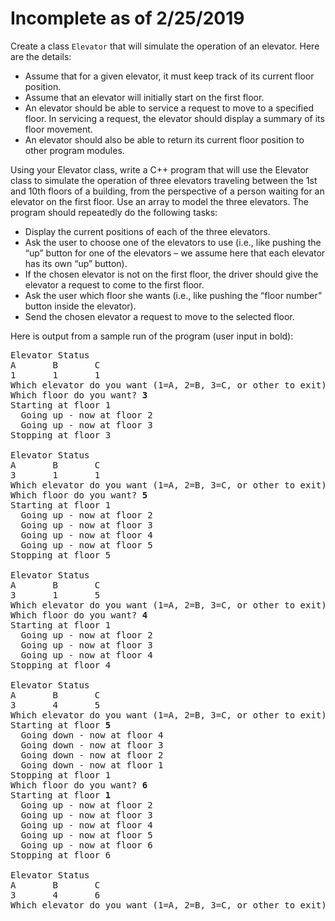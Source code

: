 Incomplete as of 2/25/2019
===

Create a class `Elevator` that will simulate the operation of an elevator. Here are the details:

- Assume that for a given elevator, it must keep track of its current floor position. 
- Assume that an elevator will initially start on the first floor. 
- An elevator should be able to service a request to move to a specified floor. In servicing a request, the elevator should display a summary of its floor movement. 
- An elevator should also be able to return its current floor position to other program modules. 

Using your Elevator class, write a C++ program that will use the Elevator class to simulate the operation of three elevators traveling between the 1st and 10th floors of a building, from the perspective of a person waiting for an elevator on the first floor. Use an array to model the three elevators. The program should repeatedly do the following tasks:

- Display the current positions of each of the three elevators.
- Ask the user to choose one of the elevators to use (i.e., like pushing the “up” button for one of the elevators – we assume here that each elevator has its own “up” button).
- If the chosen elevator is not on the first floor, the driver should give the elevator a request to come to the first floor.
- Ask the user which floor she wants (i.e., like pushing the “floor number” button inside the elevator). 
- Send the chosen elevator a request to move to the selected floor.

Here is output from a sample run of the program (user input in bold):

<pre>Elevator Status
A       B       C
1       1       1
Which elevator do you want (1=A, 2=B, 3=C, or other to exit)? <b>1</b>
Which floor do you want? <b>3</b>
Starting at floor 1
  Going up - now at floor 2
  Going up - now at floor 3
Stopping at floor 3

Elevator Status
A       B       C
3       1       1
Which elevator do you want (1=A, 2=B, 3=C, or other to exit)? <b>3</b>
Which floor do you want? <b>5</b>
Starting at floor 1
  Going up - now at floor 2
  Going up - now at floor 3
  Going up - now at floor 4
  Going up - now at floor 5
Stopping at floor 5

Elevator Status
A       B       C
3       1       5
Which elevator do you want (1=A, 2=B, 3=C, or other to exit)? <b>2</b>
Which floor do you want? <b>4</b>
Starting at floor 1
  Going up - now at floor 2
  Going up - now at floor 3
  Going up - now at floor 4
Stopping at floor 4

Elevator Status
A       B       C
3       4       5
Which elevator do you want (1=A, 2=B, 3=C, or other to exit)? <b>3</b>
Starting at floor <b>5</b>
  Going down - now at floor 4
  Going down - now at floor 3
  Going down - now at floor 2
  Going down - now at floor 1
Stopping at floor 1
Which floor do you want? <b>6</b>
Starting at floor <b>1</b>
  Going up - now at floor 2
  Going up - now at floor 3
  Going up - now at floor 4
  Going up - now at floor 5
  Going up - now at floor 6
Stopping at floor 6

Elevator Status
A       B       C
3       4       6
Which elevator do you want (1=A, 2=B, 3=C, or other to exit)? <b>9</b></pre>